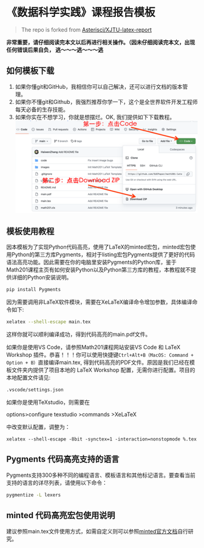# 《数据科学实践》课程报告模板

> The repo is forked from [Asterisci/XJTU-latex-report](https://github.com/Asterisci/XJTU-latex-report)


**非常重要，请仔细阅读完本文以后再进行相关操作。（因未仔细阅读完本文，出现任何错误后果自负， 逃～～～逃～～～逃**

## 如何模板下载

1. 如果你懂git和GitHub，我相信你可以自己解决，还可以进行文档的版本管理。
2. 如果你不懂git和Github，我强烈推荐你学一下，这个是全世界软件开发工程师每天必备的生存技能。
3. 如果你实在不想学习，你就是想摆烂。OK, 我们提供如下下载教程。
![下载教程](./Readme.png)

## 模板使用教程

因本模板为了实现Python代码高亮，使用了LaTeX的minted宏包，minted宏包使用Python的第三方库Pygments，相对于listing宏包Pygments提供了更好的代码语法高亮功能。因此需要在你的电脑里安装Pygments的Python库，鉴于Math201课程主页有如何安装Python以及Python第三方库的教程，本教程就不提供详细的Python安装说明。

```python
pip install Pygments
```

因为需要调用非LaTeX软件模块，需要在XeLaTeX编译命令增加参数，具体编译命令如下:

```bash
xelatex --shell-escape main.tex
```
这样你就可以顺利编译成功，得到代码高亮的main.pdf文件。

如果你是使用VS Code，请参照Math201课程网站安装VS Code 和 LaTeX Workshop 插件。恭喜！！！你可以使用快捷键`Ctrl+Alt+B（MacOS: Command + Option + B）`直接编译main.tex, 得到代码高亮的PDF文件。原因是我们已经在模板文件夹内提供了项目本地的 LaTeX Workshop 配置，无需你进行配置。项目的本地配置文件请见:

```sh
.vscode/settings.json
```


如果你是使用TeXstudio，则需要在

options>configure texstudio >commands >XeLaTeX

中改变默认配置，调整为：

```
xelatex --shell-escape -8bit -synctex=1 -interaction=nonstopmode %.tex
```

## Pygments 代码高亮支持的语言

Pygments支持300多种不同的编程语言、模板语言和其他标记语言。要查看当前支持的语言的详尽列表，请使用以下命令：
```bash
pygmentize -L lexers
```

## minted 代码高亮宏包使用说明
建议参照main.tex文件使用方式，如需自定义则可以参照[minted官方文档](http://tug.ctan.org/macros/latex/contrib/minted/minted.pdf)自行研究。
